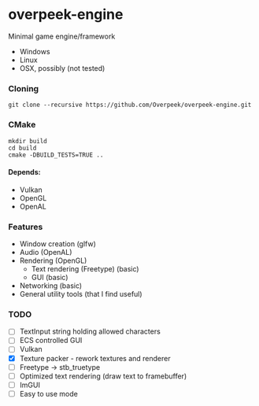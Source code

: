 # overpeek-engine
Minimal game engine/framework
 - Windows
 - Linux
 - OSX, possibly (not tested)

### Cloning
```
git clone --recursive https://github.com/Overpeek/overpeek-engine.git
```

### CMake
```
mkdir build
cd build
cmake -DBUILD_TESTS=TRUE ..
```

#### Depends:
- Vulkan
- OpenGL
- OpenAL

### Features
- Window creation (glfw) 
- Audio (OpenAL) 
- Rendering (OpenGL)
    - Text rendering (Freetype) (basic) 
    - GUI (basic)
- Networking (basic)
- General utility tools (that I find useful) 


### TODO
- [ ] TextInput string holding allowed characters
- [ ] ECS controlled GUI
- [ ] Vulkan
- [x] Texture packer - rework textures and renderer
- [ ] Freetype -> stb_truetype
- [ ] Optimized text rendering (draw text to framebuffer)
- [ ] ImGUI 
- [ ] Easy to use mode
